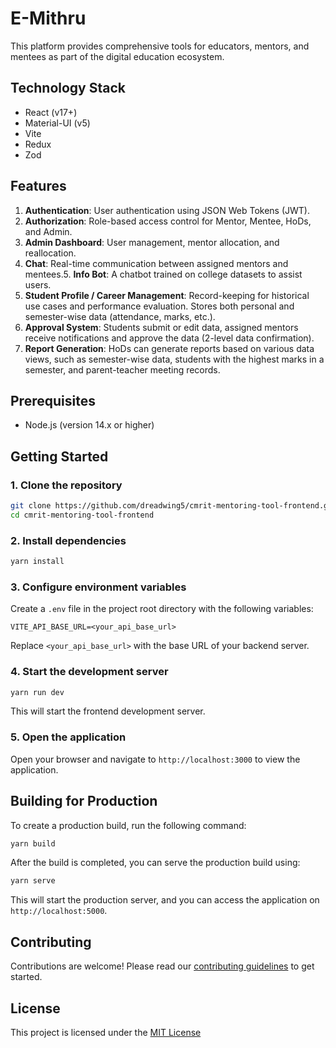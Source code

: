 # E-Mithru

This platform provides comprehensive tools for educators, mentors, and mentees as part of the digital education ecosystem.

## Technology Stack

- React (v17+)
- Material-UI (v5)
- Vite
- Redux
- Zod


## Features

1. **Authentication**: User authentication using JSON Web Tokens (JWT).
2. **Authorization**: Role-based access control for Mentor, Mentee, HoDs, and Admin.
3. **Admin Dashboard**: User management, mentor allocation, and reallocation.
4. **Chat**: Real-time communication between assigned mentors and mentees.5. **Info Bot**: A chatbot trained on college datasets to assist users.
5. **Student Profile / Career Management**: Record-keeping for historical use cases and performance evaluation. Stores both personal and semester-wise data (attendance, marks, etc.).
6. **Approval System**: Students submit or edit data, assigned mentors receive notifications and approve the data (2-level data confirmation).
7. **Report Generation**: HoDs can generate reports based on various data views, such as semester-wise data, students with the highest marks in a semester, and parent-teacher meeting records.

## Prerequisites

- Node.js (version 14.x or higher)

## Getting Started

### 1. Clone the repository

````bash
git clone https://github.com/dreadwing5/cmrit-mentoring-tool-frontend.git
cd cmrit-mentoring-tool-frontend

````

### 2. Install dependencies

````bash
yarn install
````

### 3. Configure environment variables

Create a `.env` file in the project root directory with the following variables:

`VITE_API_BASE_URL=<your_api_base_url>`

Replace `<your_api_base_url>` with the base URL of your backend server.

### 4. Start the development server

````bash
yarn run dev
````

This will start the frontend development server.

### 5. Open the application

Open your browser and navigate to `http://localhost:3000` to view the application.

## Building for Production

To create a production build, run the following command:

````bash
yarn build
````

After the build is completed, you can serve the production build using:

````bash
yarn serve
````

This will start the production server, and you can access the application on `http://localhost:5000`.

## Contributing

Contributions are welcome! Please read our [contributing guidelines](CONTRIBUTING.md) to get started.

## License

This project is licensed under the [MIT License](LICENSE)
